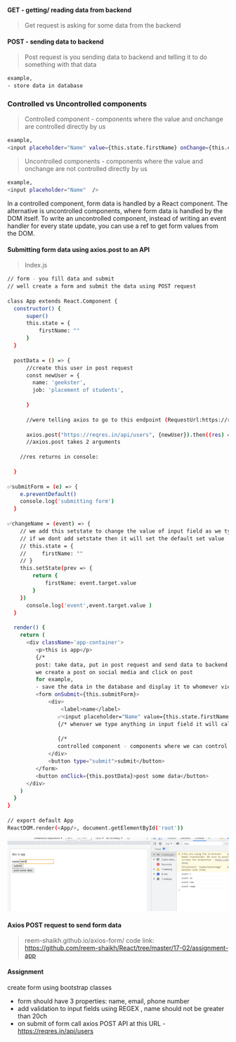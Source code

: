 #### GET - getting/ reading data from backend 
> Get request is asking for some data from the backend 

#### POST - sending data to backend 
> Post request is you sending data to backend and telling it to do something with that data 
```bash 
example, 
- store data in database 
```
### Controlled vs Uncontrolled components 
> Controlled component - components where the value and onchange are controlled directly by us 
```bash 
example, 
<input placeholder="Name" value={this.state.firstName} onChange={this.changeName} />
```
> Uncontrolled components - components where the value and onchange are not controlled directly by us 
```bash 
example, 
<input placeholder="Name"  />
```
In a controlled component, form data is handled by a React component. The alternative is uncontrolled components, where form data is handled by the DOM itself. To write an uncontrolled component, instead of writing an event handler for every state update, you can use a ref to get form values from the DOM.

#### Submitting form data using axios.post to an API 
> Index.js 
```bash 
// form - you fill data and submit 
// well create a form and submit the data using POST request 

class App extends React.Component {
  constructor() {
      super()
      this.state = {
          firstName: ""
      }
  }

  postData = () => {
      //create this user in post request
      const newUser = {
        name: 'geekster',
        job: 'placement of students',

      }

      //were telling axios to go to this endpoint (RequestUrl:https://reqres.in/api/users )and hand it this object newUser 

      axios.post("https://reqres.in/api/users", {newUser}).then((res) => console.log(res))
      //axios.post takes 2 arguments 

    //res returns in console:
    
  }

✅submitForm = (e) => {
    e.preventDefault()
    console.log('submitting form')
  }
  
✅changeName = (event) => {
    // we add this setstate to change the value of input field as we type it in it 
    // if we dont add setstate then it will set the default set value 
    // this.state = {
    //     firstName: ""
    // }
    this.setState(prev => {
        return {
            firstName: event.target.value
        }
    })
      console.log('event',event.target.value )
  }

  render() {
    return (
      <div className='app-container'>
         <p>this is app</p>
         {/* 
         post: take data, put in post request and send data to backend and telling backend to do something with the data 
         we create a post on social media and click on post 
         for example, 
         - save the data in the database and display it to whomever view it  */}
         <form onSubmit={this.submitForm}>
             <div>
                 <label>name</label>
                ✅<input placeholder="Name" value={this.state.firstName} onChange={this.changeName} />
                {/* whenver we type anything in input field it will call onChange function */}

                {/* 
                controlled component - components where we can control the value and onchange  */}
             </div>
             <button type="submit">submit</button>
         </form>
         <button onClick={this.postData}>post some data</button>
      </div>
    )
  }
}

// export default App 
ReactDOM.render(<App/>, document.getElementById('root'))
```
![](1.PNG)

#### Axios POST request to send form data
> reem-shaikh.github.io/axios-form/
> code link: https://github.com/reem-shaikh/React/tree/master/17-02/assignment-app

#### Assignment 
create form using bootstrap classes 
- form should have 3 properties: name, email, phone number 
- add validation to input fields using REGEX 
, name should not be greater than 20ch 
- on submit of form call axios POST API at this URL - https://reqres.in/api/users